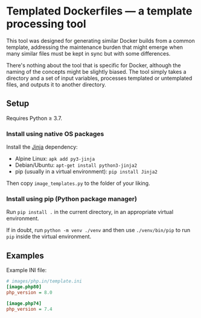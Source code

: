 # Templated Dockerfiles — a template processing tool

This tool was designed for generating similar Docker builds from a common template, addressing the maintenance burden that might emerge when many similar files must be kept in sync but with some differences.

There's nothing about the tool that is specific for Docker, although the naming of the concepts might be slightly biased. The tool simply takes a directory and a set of input variables, processes templated or untemplated files, and outputs it to another directory.


## Setup

Requires Python ≥ 3.7.

### Install using native OS packages

Install the [Jinja][jinja] dependency:

* Alpine Linux: `apk add py3-jinja`
* Debian/Ubuntu: `apt-get install python3-jinja2`
* pip (usually in a virtual environment): `pip install Jinja2`

Then copy `image_templates.py` to the folder of your liking.


### Install using pip (Python package manager)

Run `pip install .` in the current directory, in an appropriate virtual environment.

If in doubt, run `python -m venv ./venv` and then use `./venv/bin/pip` to run `pip` inside the virtual environment.


## Examples

Example INI file:

```ini
# images/php.in/template.ini
[image.php80]
php_version = 8.0

[image.php74]
php_version = 7.4
```

[jinja]: https://jinja.palletsprojects.com/

